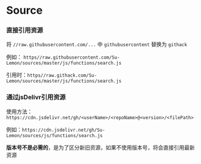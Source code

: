 # Source

### 直接引用资源
将  `//raw.githubusercontent.com/...`  中  `githubusercontent`  替换为  `githack` 

例如： `https//raw.githubusercontent.com/Su-Lemon/sources/master/js/functions/search.js` 

引用时：`https//raw.githack.com/Su-Lemon/sources/master/js/functions/search.js` 

### 通过jsDelivr引用资源

使用方法：`https://cdn.jsdelivr.net/gh/<userName>/<repoName>@<version>/<filePath>` 

例如：`https://cdn.jsdelivr.net/gh/Su-Lemon/sources/js/functions/search.js` 

**版本号不是必需的**，是为了区分新旧资源，如果不使用版本号，将会直接引用最新资源

